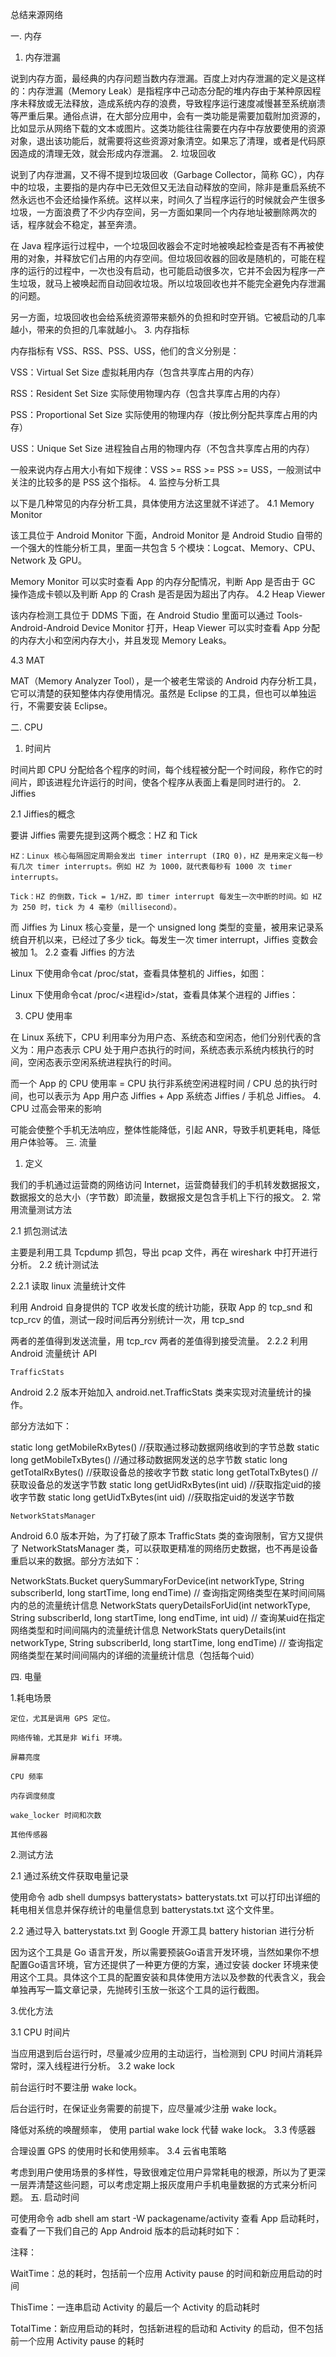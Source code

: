 总结来源网络

一. 内存

1. 内存泄漏

说到内存方面，最经典的内存问题当数内存泄漏。百度上对内存泄漏的定义是这样的：内存泄漏（Memory Leak）是指程序中己动态分配的堆内存由于某种原因程序未释放或无法释放，造成系统内存的浪费，导致程序运行速度减慢甚至系统崩溃等严重后果。通俗点讲，在大部分应用中，会有一类功能是需要加载附加资源的，比如显示从网络下载的文本或图片。这类功能往往需要在内存中存放要使用的资源对象，退出该功能后，就需要将这些资源对象清空。如果忘了清理，或者是代码原因造成的清理无效，就会形成内存泄漏。
2. 垃圾回收

说到了内存泄漏，又不得不提到垃圾回收（Garbage Collector，简称 GC），内存中的垃圾，主要指的是内存中已无效但又无法自动释放的空间，除非是重启系统不然永远也不会还给操作系统。这样以来，时间久了当程序运行的时候就会产生很多垃圾，一方面浪费了不少内存空间，另一方面如果同一个内存地址被删除两次的话，程序就会不稳定，甚至奔溃。

在 Java 程序运行过程中，一个垃圾回收器会不定时地被唤起检查是否有不再被使用的对象，并释放它们占用的内存空间。但垃圾回收器的回收是随机的，可能在程序的运行的过程中，一次也没有启动，也可能启动很多次，它并不会因为程序一产生垃圾，就马上被唤起而自动回收垃圾。所以垃圾回收也并不能完全避免内存泄漏的问题。

另一方面，垃圾回收也会给系统资源带来额外的负担和时空开销。它被启动的几率越小，带来的负担的几率就越小。
3. 内存指标

内存指标有 VSS、RSS、PSS、USS，他们的含义分别是：

VSS：Virtual Set Size 虚拟耗用内存（包含共享库占用的内存）

RSS：Resident Set Size 实际使用物理内存（包含共享库占用的内存）

PSS：Proportional Set Size 实际使用的物理内存（按比例分配共享库占用的内存）

USS：Unique Set Size 进程独自占用的物理内存（不包含共享库占用的内存）

一般来说内存占用大小有如下规律：VSS >= RSS >= PSS >= USS，一般测试中关注的比较多的是 PSS 这个指标。
4. 监控与分析工具

以下是几种常见的内存分析工具，具体使用方法这里就不详述了。
4.1 Memory Monitor

该工具位于 Android Monitor 下面，Android Monitor 是 Android Studio 自带的一个强大的性能分析工具，里面一共包含 5 个模块：Logcat、Memory、CPU、Network 及 GPU。

Memory Monitor 可以实时查看 App 的内存分配情况，判断 App 是否由于 GC 操作造成卡顿以及判断 App 的 Crash 是否是因为超出了内存。
4.2 Heap Viewer

该内存检测工具位于 DDMS 下面，在 Android Studio 里面可以通过 Tools-Android-Android Device Monitor 打开，Heap Viewer 可以实时查看 App 分配的内存大小和空闲内存大小，并且发现 Memory Leaks。

4.3 MAT

MAT（Memory Analyzer Tool），是一个被老生常谈的 Android 内存分析工具，它可以清楚的获知整体内存使用情况。虽然是 Eclipse 的工具，但也可以单独运行，不需要安装 Eclipse。

二. CPU

1. 时间片

时间片即 CPU 分配给各个程序的时间，每个线程被分配一个时间段，称作它的时间片，即该进程允许运行的时间，使各个程序从表面上看是同时进行的。
2. Jiffies

2.1 Jiffies的概念

要讲 Jiffies 需要先提到这两个概念：HZ 和 Tick

    HZ：Linux 核心每隔固定周期会发出 timer interrupt (IRQ 0)，HZ 是用来定义每一秒有几次 timer interrupts。例如 HZ 为 1000，就代表每秒有 1000 次 timer interrupts。

    Tick：HZ 的倒数，Tick = 1/HZ，即 timer interrupt 每发生一次中断的时间。如 HZ 为 250 时，tick 为 4 毫秒（millisecond）。

而 Jiffies 为 Linux 核心变量，是一个 unsigned long 类型的变量，被用来记录系统自开机以来，已经过了多少 tick。每发生一次 timer interrupt，Jiffies 变数会被加 1。
2.2 查看 Jiffies 的方法

Linux 下使用命令cat /proc/stat，查看具体整机的 Jiffies，如图：

Linux 下使用命令cat /proc/<进程id>/stat，查看具体某个进程的 Jiffies：

3. CPU 使用率

在 Linux 系统下，CPU 利用率分为用户态、系统态和空闲态，他们分别代表的含义为：用户态表示 CPU 处于用户态执行的时间，系统态表示系统内核执行的时间，空闲态表示空闲系统进程执行的时间。

而一个 App 的 CPU 使用率 = CPU 执行非系统空闲进程时间 / CPU 总的执行时间，也可以表示为 App 用户态 Jiffies + App 系统态 Jiffies / 手机总 Jiffies。
4. CPU 过高会带来的影响

可能会使整个手机无法响应，整体性能降低，引起 ANR，导致手机更耗电，降低用户体验等。
三. 流量

1. 定义

我们的手机通过运营商的网络访问 Internet，运营商替我们的手机转发数据报文，数据报文的总大小（字节数）即流量，数据报文是包含手机上下行的报文。
2. 常用流量测试方法

2.1 抓包测试法

主要是利用工具 Tcpdump 抓包，导出 pcap 文件，再在 wireshark 中打开进行分析。
2.2 统计测试法

2.2.1 读取 linux 流量统计文件

利用 Android 自身提供的 TCP 收发长度的统计功能，获取 App 的 tcp_snd 和 tcp_rcv 的值，测试一段时间后再分别统计一次，用 tcp_snd

两者的差值得到发送流量，用 tcp_rcv 两者的差值得到接受流量。
2.2.2 利用 Android 流量统计 API

    TrafficStats

Android 2.2 版本开始加入 android.net.TrafficStats 类来实现对流量统计的操作。

部分方法如下：

static long getMobileRxBytes() //获取通过移动数据网络收到的字节总数 
static long getMobileTxBytes() //通过移动数据网发送的总字节数 
static long getTotalRxBytes() //获取设备总的接收字节数 
static long getTotalTxBytes() //获取设备总的发送字节数 
static long getUidRxBytes(int uid) //获取指定uid的接收字节数 
static long getUidTxBytes(int uid) //获取指定uid的发送字节数 

    NetworkStatsManager

Android 6.0 版本开始，为了打破了原本 TrafficStats 类的查询限制，官方又提供了 NetworkStatsManager 类，可以获取更精准的网络历史数据，也不再是设备重启以来的数据。部分方法如下：

 NetworkStats.Bucket querySummaryForDevice(int networkType, String subscriberId, long startTime, long endTime) // 查询指定网络类型在某时间间隔内的总的流量统计信息
 NetworkStats queryDetailsForUid(int networkType, String subscriberId, long startTime, long endTime, int uid) // 查询某uid在指定网络类型和时间间隔内的流量统计信息
 NetworkStats queryDetails(int networkType, String subscriberId, long startTime, long endTime) // 查询指定网络类型在某时间间隔内的详细的流量统计信息（包括每个uid）

四. 电量

1.耗电场景

    定位，尤其是调用 GPS 定位。

    网络传输，尤其是非 Wifi 环境。

    屏幕亮度

    CPU 频率

    内存调度频度

    wake_locker 时间和次数

    其他传感器

2.测试方法

2.1 通过系统文件获取电量记录

使用命令 adb shell dumpsys batterystats> batterystats.txt 可以打印出详细的耗电相关信息并保存统计的电量信息到 batterystats.txt 这个文件里。

2.2 通过导入 batterystats.txt 到 Google 开源工具 battery historian 进行分析

因为这个工具是 Go 语言开发，所以需要预装Go语言开发环境，当然如果你不想配置Go语言环境，官方还提供了一种更方便的方案，通过安装 docker 环境来使用这个工具。具体这个工具的配置安装和具体使用方法以及参数的代表含义，我会单独再写一篇文章记录，先抛砖引玉放一张这个工具的运行截图。

3.优化方法

3.1 CPU 时间片

当应用退到后台运行时，尽量减少应用的主动运行，当检测到 CPU 时间片消耗异常时，深入线程进行分析。
3.2 wake lock

前台运行时不要注册 wake lock。

后台运行时，在保证业务需要的前提下，应尽量减少注册 wake lock。

降低对系统的唤醒频率， 使用 partial wake lock 代替 wake lock。
3.3 传感器

合理设置 GPS 的使用时长和使用频率。
3.4 云省电策略

考虑到用户使用场景的多样性，导致很难定位用户异常耗电的根源，所以为了更深一层弄清楚这些问题，可以考虑定期上报灰度用户手机电量数据的方式来分析问题。
五. 启动时间

可使用命令 adb shell am start -W packagename/activity 查看 App 启动耗时，查看了一下我们自己的 App Android 版本的启动耗时如下：

注释：

WaitTime：总的耗时，包括前一个应用 Activity pause 的时间和新应用启动的时间

ThisTime：一连串启动 Activity 的最后一个 Activity 的启动耗时

TotalTime：新应用启动的耗时，包括新进程的启动和 Activity 的启动，但不包括前一个应用 Activity pause 的耗时